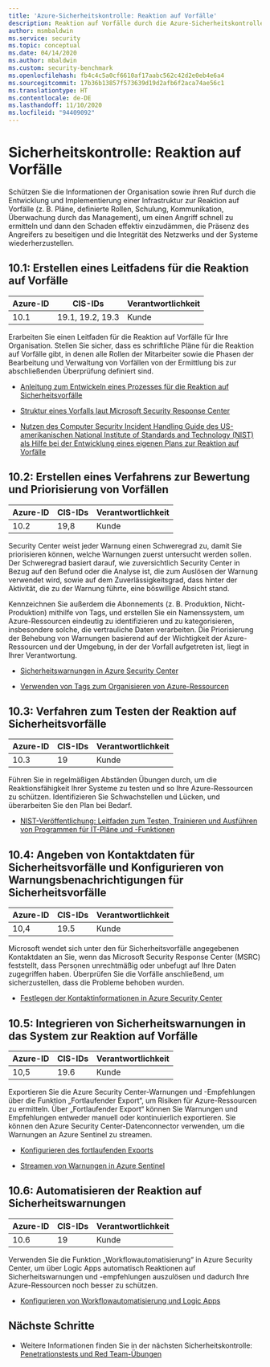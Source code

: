 ```yaml
---
title: 'Azure-Sicherheitskontrolle: Reaktion auf Vorfälle'
description: Reaktion auf Vorfälle durch die Azure-Sicherheitskontrolle
author: msmbaldwin
ms.service: security
ms.topic: conceptual
ms.date: 04/14/2020
ms.author: mbaldwin
ms.custom: security-benchmark
ms.openlocfilehash: fb4c4c5a0cf6610af17aabc562c42d2e0eb4e6a4
ms.sourcegitcommit: 17b36b13857f573639d19d2afb6f2aca74ae56c1
ms.translationtype: HT
ms.contentlocale: de-DE
ms.lasthandoff: 11/10/2020
ms.locfileid: "94409092"
---
```

# <a name="security-control-incident-response"></a>Sicherheitskontrolle: Reaktion auf Vorfälle

Schützen Sie die Informationen der Organisation sowie ihren Ruf durch die Entwicklung und Implementierung einer Infrastruktur zur Reaktion auf Vorfälle (z. B. Pläne, definierte Rollen, Schulung, Kommunikation, Überwachung durch das Management), um einen Angriff schnell zu ermitteln und dann den Schaden effektiv einzudämmen, die Präsenz des Angreifers zu beseitigen und die Integrität des Netzwerks und der Systeme wiederherzustellen.

## <a name="101-create-an-incident-response-guide"></a>10.1: Erstellen eines Leitfadens für die Reaktion auf Vorfälle

| Azure-ID | CIS-IDs | Verantwortlichkeit |
|--|--|--|
| 10.1 | 19.1, 19.2, 19.3 | Kunde |

Erarbeiten Sie einen Leitfaden für die Reaktion auf Vorfälle für Ihre Organisation. Stellen Sie sicher, dass es schriftliche Pläne für die Reaktion auf Vorfälle gibt, in denen alle Rollen der Mitarbeiter sowie die Phasen der Bearbeitung und Verwaltung von Vorfällen von der Ermittlung bis zur abschließenden Überprüfung definiert sind.  

- [Anleitung zum Entwickeln eines Prozesses für die Reaktion auf Sicherheitsvorfälle](https://msrc-blog.microsoft.com/2019/07/01/inside-the-msrc-building-your-own-security-incident-response-process/)

- [Struktur eines Vorfalls laut Microsoft Security Response Center](https://msrc-blog.microsoft.com/2019/06/27/inside-the-msrc-anatomy-of-a-ssirp-incident/)

- [Nutzen des Computer Security Incident Handling Guide des US-amerikanischen National Institute of Standards and Technology (NIST) als Hilfe bei der Entwicklung eines eigenen Plans zur Reaktion auf Vorfälle](https://csrc.nist.gov/publications/detail/sp/800-61/rev-2/final)

## <a name="102-create-an-incident-scoring-and-prioritization-procedure"></a>10.2: Erstellen eines Verfahrens zur Bewertung und Priorisierung von Vorfällen

| Azure-ID | CIS-IDs | Verantwortlichkeit |
|--|--|--|
| 10.2 | 19,8 | Kunde |

Security Center weist jeder Warnung einen Schweregrad zu, damit Sie priorisieren können, welche Warnungen zuerst untersucht werden sollen. Der Schweregrad basiert darauf, wie zuversichtlich Security Center in Bezug auf den Befund oder die Analyse ist, die zum Auslösen der Warnung verwendet wird, sowie auf dem Zuverlässigkeitsgrad, dass hinter der Aktivität, die zu der Warnung führte, eine böswillige Absicht stand. 

Kennzeichnen Sie außerdem die Abonnements (z. B. Produktion, Nicht-Produktion) mithilfe von Tags, und erstellen Sie ein Namenssystem, um Azure-Ressourcen eindeutig zu identifizieren und zu kategorisieren, insbesondere solche, die vertrauliche Daten verarbeiten.  Die Priorisierung der Behebung von Warnungen basierend auf der Wichtigkeit der Azure-Ressourcen und der Umgebung, in der der Vorfall aufgetreten ist, liegt in Ihrer Verantwortung.

- [Sicherheitswarnungen in Azure Security Center](../../security-center/security-center-alerts-overview.md)

- [Verwenden von Tags zum Organisieren von Azure-Ressourcen](../../azure-resource-manager/management/tag-resources.md)

## <a name="103-test-security-response-procedures"></a>10.3: Verfahren zum Testen der Reaktion auf Sicherheitsvorfälle

| Azure-ID | CIS-IDs | Verantwortlichkeit |
|--|--|--|
| 10.3 | 19 | Kunde |

Führen Sie in regelmäßigen Abständen Übungen durch, um die Reaktionsfähigkeit Ihrer Systeme zu testen und so Ihre Azure-Ressourcen zu schützen. Identifizieren Sie Schwachstellen und Lücken, und überarbeiten Sie den Plan bei Bedarf.

- [NIST-Veröffentlichung: Leitfaden zum Testen, Trainieren und Ausführen von Programmen für IT-Pläne und -Funktionen](https://csrc.nist.gov/publications/detail/sp/800-84/final)

## <a name="104-provide-security-incident-contact-details-and-configure-alert-notifications-for-security-incidents"></a>10.4: Angeben von Kontaktdaten für Sicherheitsvorfälle und Konfigurieren von Warnungsbenachrichtigungen für Sicherheitsvorfälle

| Azure-ID | CIS-IDs | Verantwortlichkeit |
|--|--|--|
| 10,4 | 19.5 | Kunde |

Microsoft wendet sich unter den für Sicherheitsvorfälle angegebenen Kontaktdaten an Sie, wenn das Microsoft Security Response Center (MSRC) feststellt, dass Personen unrechtmäßig oder unbefugt auf Ihre Daten zugegriffen haben. Überprüfen Sie die Vorfälle anschließend, um sicherzustellen, dass die Probleme behoben wurden.

- [Festlegen der Kontaktinformationen in Azure Security Center](../../security-center/security-center-provide-security-contact-details.md)

## <a name="105-incorporate-security-alerts-into-your-incident-response-system"></a>10.5: Integrieren von Sicherheitswarnungen in das System zur Reaktion auf Vorfälle

| Azure-ID | CIS-IDs | Verantwortlichkeit |
|--|--|--|
| 10,5 | 19.6 | Kunde |

Exportieren Sie die Azure Security Center-Warnungen und -Empfehlungen über die Funktion „Fortlaufender Export“, um Risiken für Azure-Ressourcen zu ermitteln. Über „Fortlaufender Export“ können Sie Warnungen und Empfehlungen entweder manuell oder kontinuierlich exportieren. Sie können den Azure Security Center-Datenconnector verwenden, um die Warnungen an Azure Sentinel zu streamen.

- [Konfigurieren des fortlaufenden Exports](../../security-center/continuous-export.md)

- [Streamen von Warnungen in Azure Sentinel](../../sentinel/connect-azure-security-center.md)

## <a name="106-automate-the-response-to-security-alerts"></a>10.6: Automatisieren der Reaktion auf Sicherheitswarnungen

| Azure-ID | CIS-IDs | Verantwortlichkeit |
|--|--|--|
| 10.6 | 19 | Kunde |

Verwenden Sie die Funktion „Workflowautomatisierung“ in Azure Security Center, um über Logic Apps automatisch Reaktionen auf Sicherheitswarnungen und -empfehlungen auszulösen und dadurch Ihre Azure-Ressourcen noch besser zu schützen.

- [Konfigurieren von Workflowautomatisierung und Logic Apps](../../security-center/workflow-automation.md)


## <a name="next-steps"></a>Nächste Schritte

- Weitere Informationen finden Sie in der nächsten Sicherheitskontrolle: [Penetrationstests und Red Team-Übungen](security-control-penetration-tests-red-team-exercises.md)